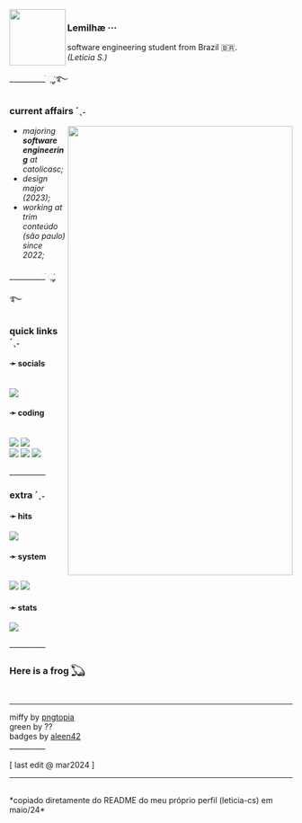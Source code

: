 <img align="left" width="100" src="https://64.media.tumblr.com/90a51284051bf0adc244e7dc6f62a355/99828cd5ccda8289-e5/s640x960/dfda04009a0f73bf20559fd6e443fd670c9d6ccb.pnj">

### **Lemilhæ ···**
software engineering student from Brazil 🇧🇷. <br>
*(Leticia S.)* <br>

<span aria-hidden="true" class="icon">__________ ׂׂૢ་༘࿐</span>

### **current affairs** <span aria-hidden="true" class="icon">´ˎ˗</span>

<img align="right" width="400" height="800" src="https://i.pinimg.com/originals/05/85/c4/0585c4293586457719e5b769bb0e84f1.jpg">

  - *majoring **software engineering** at catolicasc;*
  - *design major (2023);*
  - *working at trim conteúdo (são paulo) since 2022;*

<span aria-hidden="true" class="icon">__________ ׂׂૢ་༘࿐</span>

### **quick links** <span aria-hidden="true" class="icon">´ˎ˗</span>

#### ➛ **socials** <br><br>
<a href="https://www.linkedin.com/in/leticiacs-design/"><img src="https://img.shields.io/badge/LinkedIn-0077B5?style=for-the-badge&logo=linkedin&logoColor=white"></a>



#### ➛ **coding** <br><br>
<a href="HTML"><img src="https://img.shields.io/badge/HTML5-E34F26?style=for-the-badge&logo=html5&logoColor=white"></a>
<a href="CSS"><img src="https://img.shields.io/badge/CSS3-1572B6?style=for-the-badge&logo=css3&logoColor=white"></a>
<br>
<a href="JavaScript"><img src="https://badges.aleen42.com/src/javascript.svg"></a>
<a href="Python"><img src="https://img.shields.io/badge/Python-FFD43B?style=for-the-badge&logo=python&logoColor=blue"></a>
<a href="C"><img src="https://img.shields.io/badge/C-00599C?style=for-the-badge&logo=c&logoColor=white"></a>

<!--
![website_link]
-->

<span aria-hidden="true" class="icon">__________</span> 

### **extra** <span aria-hidden="true" class="icon">´ˎ˗</span>

#### ➛ **hits**
<a href="Hits"><img src="https://hits.seeyoufarm.com/api/count/incr/badge.svg?url=https%3A%2F%2Fgithub.com%2F{username}1212%2Fhit-counter"></a>

#### ➛ **system** <br><br>
<a href="PC_OS"><img src="https://img.shields.io/badge/Windows-0078D6?style=for-the-badge&logo=windows&logoColor=white"></a>
<a href="Mobile_OS"><img src="https://img.shields.io/badge/Android-3DDC84?style=for-the-badge&logo=android&logoColor=white"></a>

#### ➛ **stats**
<a href="Languages"><img src="https://github-readme-stats.vercel.app/api/top-langs/?username=leticia-cs"></a>

<span aria-hidden="true" class="icon">__________</span> 

### Here is a frog 𓆏
<br>
<hr>
miffy by <a href="https://pngtopia.tumblr.com/">pngtopia</a> <br>
green by ?? <br>
badges by <a href="https://github.com/aleen42/badges?tab=readme-ov-file">aleen42</a> <br>
<span aria-hidden="true" class="icon">__________</span> <br>
<br>
 [ last edit @ mar2024 ]
 <br>
 <hr>
 <br>
 *copiado diretamente do README do meu próprio perfil (leticia-cs) em maio/24*

